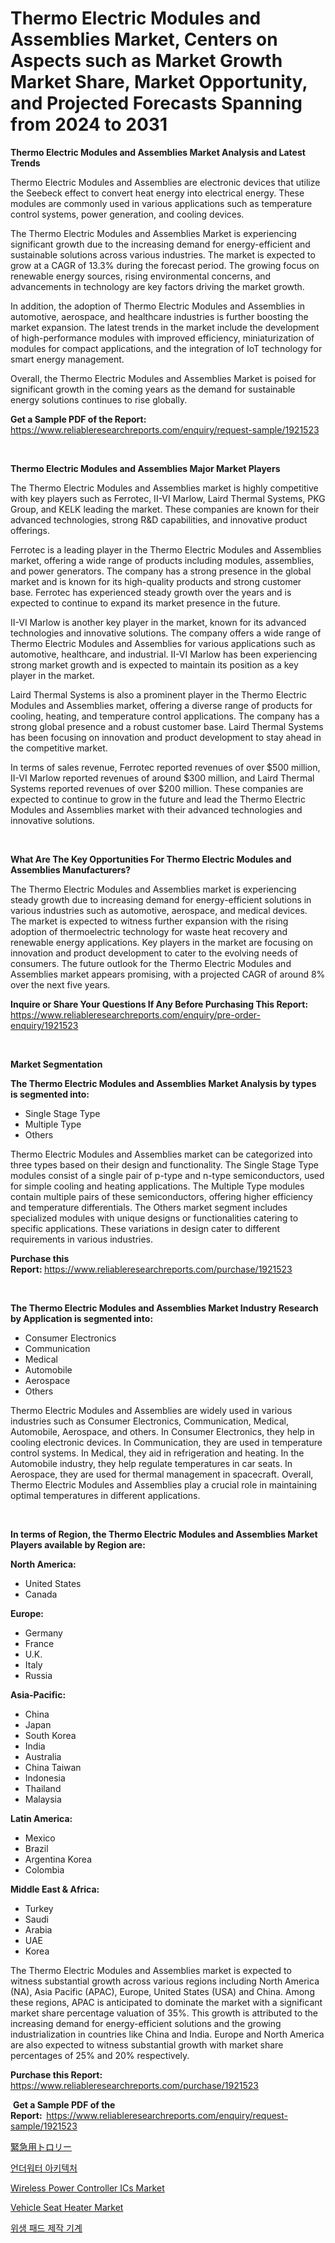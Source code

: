 <p><h1>Thermo Electric Modules and Assemblies Market, Centers on Aspects such as Market Growth Market Share, Market Opportunity, and Projected Forecasts Spanning from 2024 to 2031</h1></p><p><strong>Thermo Electric Modules and Assemblies Market Analysis and Latest Trends</strong></p>
<p><p>Thermo Electric Modules and Assemblies are electronic devices that utilize the Seebeck effect to convert heat energy into electrical energy. These modules are commonly used in various applications such as temperature control systems, power generation, and cooling devices.</p><p>The Thermo Electric Modules and Assemblies Market is experiencing significant growth due to the increasing demand for energy-efficient and sustainable solutions across various industries. The market is expected to grow at a CAGR of 13.3% during the forecast period. The growing focus on renewable energy sources, rising environmental concerns, and advancements in technology are key factors driving the market growth.</p><p>In addition, the adoption of Thermo Electric Modules and Assemblies in automotive, aerospace, and healthcare industries is further boosting the market expansion. The latest trends in the market include the development of high-performance modules with improved efficiency, miniaturization of modules for compact applications, and the integration of IoT technology for smart energy management.</p><p>Overall, the Thermo Electric Modules and Assemblies Market is poised for significant growth in the coming years as the demand for sustainable energy solutions continues to rise globally.</p></p>
<p><strong>Get a Sample PDF of the Report:&nbsp;</strong> <a href="https://www.reliableresearchreports.com/enquiry/request-sample/1921523">https://www.reliableresearchreports.com/enquiry/request-sample/1921523</a></p>
<p>&nbsp;</p>
<p><strong>Thermo Electric Modules and Assemblies Major Market Players</strong></p>
<p><p>The Thermo Electric Modules and Assemblies market is highly competitive with key players such as Ferrotec, II-VI Marlow, Laird Thermal Systems, PKG Group, and KELK leading the market. These companies are known for their advanced technologies, strong R&D capabilities, and innovative product offerings.</p><p>Ferrotec is a leading player in the Thermo Electric Modules and Assemblies market, offering a wide range of products including modules, assemblies, and power generators. The company has a strong presence in the global market and is known for its high-quality products and strong customer base. Ferrotec has experienced steady growth over the years and is expected to continue to expand its market presence in the future.</p><p>II-VI Marlow is another key player in the market, known for its advanced technologies and innovative solutions. The company offers a wide range of Thermo Electric Modules and Assemblies for various applications such as automotive, healthcare, and industrial. II-VI Marlow has been experiencing strong market growth and is expected to maintain its position as a key player in the market.</p><p>Laird Thermal Systems is also a prominent player in the Thermo Electric Modules and Assemblies market, offering a diverse range of products for cooling, heating, and temperature control applications. The company has a strong global presence and a robust customer base. Laird Thermal Systems has been focusing on innovation and product development to stay ahead in the competitive market.</p><p>In terms of sales revenue, Ferrotec reported revenues of over $500 million, II-VI Marlow reported revenues of around $300 million, and Laird Thermal Systems reported revenues of over $200 million. These companies are expected to continue to grow in the future and lead the Thermo Electric Modules and Assemblies market with their advanced technologies and innovative solutions.</p></p>
<p>&nbsp;</p>
<p><strong>What Are The Key Opportunities For Thermo Electric Modules and Assemblies Manufacturers?</strong></p>
<p><p>The Thermo Electric Modules and Assemblies market is experiencing steady growth due to increasing demand for energy-efficient solutions in various industries such as automotive, aerospace, and medical devices. The market is expected to witness further expansion with the rising adoption of thermoelectric technology for waste heat recovery and renewable energy applications. Key players in the market are focusing on innovation and product development to cater to the evolving needs of consumers. The future outlook for the Thermo Electric Modules and Assemblies market appears promising, with a projected CAGR of around 8% over the next five years.</p></p>
<p><strong>Inquire or Share Your Questions If Any Before Purchasing This Report:</strong> <a href="https://www.reliableresearchreports.com/enquiry/pre-order-enquiry/1921523">https://www.reliableresearchreports.com/enquiry/pre-order-enquiry/1921523</a></p>
<p>&nbsp;</p>
<p><strong>Market Segmentation</strong></p>
<p><strong>The Thermo Electric Modules and Assemblies Market Analysis by types is segmented into:</strong></p>
<p><ul><li>Single Stage Type</li><li>Multiple Type</li><li>Others</li></ul></p>
<p><p>Thermo Electric Modules and Assemblies market can be categorized into three types based on their design and functionality. The Single Stage Type modules consist of a single pair of p-type and n-type semiconductors, used for simple cooling and heating applications. The Multiple Type modules contain multiple pairs of these semiconductors, offering higher efficiency and temperature differentials. The Others market segment includes specialized modules with unique designs or functionalities catering to specific applications. These variations in design cater to different requirements in various industries.</p></p>
<p><strong>Purchase this Report:&nbsp;</strong><a href="https://www.reliableresearchreports.com/purchase/1921523">https://www.reliableresearchreports.com/purchase/1921523</a></p>
<p>&nbsp;</p>
<p><strong>The Thermo Electric Modules and Assemblies Market Industry Research by Application is segmented into:</strong></p>
<p><ul><li>Consumer Electronics</li><li>Communication</li><li>Medical</li><li>Automobile</li><li>Aerospace</li><li>Others</li></ul></p>
<p><p>Thermo Electric Modules and Assemblies are widely used in various industries such as Consumer Electronics, Communication, Medical, Automobile, Aerospace, and others. In Consumer Electronics, they help in cooling electronic devices. In Communication, they are used in temperature control systems. In Medical, they aid in refrigeration and heating. In the Automobile industry, they help regulate temperatures in car seats. In Aerospace, they are used for thermal management in spacecraft. Overall, Thermo Electric Modules and Assemblies play a crucial role in maintaining optimal temperatures in different applications.</p></p>
<p>&nbsp;</p>
<p><strong>In terms of Region, the Thermo Electric Modules and Assemblies Market Players available by Region are:</strong></p>
<p>
    <p> <strong> North America: </strong>
        <ul>
            <li>United States</li>
            <li>Canada</li>
        </ul>
        </p> 
    <p> <strong> Europe: </strong>
        <ul>
            <li>Germany</li>
            <li>France</li>
            <li>U.K.</li>
            <li>Italy</li>
            <li>Russia</li>
        </ul>
        </p> 
    <p> <strong> Asia-Pacific: </strong>
        <ul>
            <li>China</li>
            <li>Japan</li>
            <li>South Korea</li>
            <li>India</li>
            <li>Australia</li>
            <li>China Taiwan</li>
            <li>Indonesia</li>
            <li>Thailand</li>
            <li>Malaysia</li>
        </ul>
        </p> 
    <p> <strong> Latin America: </strong>
        <ul>
            <li>Mexico</li>
            <li>Brazil</li>
            <li>Argentina Korea</li>
            <li>Colombia</li>
        </ul>
        </p> 
    <p> <strong> Middle East & Africa: </strong>
        <ul>
            <li>Turkey</li>
            <li>Saudi</li>
            <li>Arabia</li>
            <li>UAE</li>
            <li>Korea</li>
        </ul>
    </p>
    </p>
<p><p>The Thermo Electric Modules and Assemblies market is expected to witness substantial growth across various regions including North America (NA), Asia Pacific (APAC), Europe, United States (USA) and China. Among these regions, APAC is anticipated to dominate the market with a significant market share percentage valuation of 35%. This growth is attributed to the increasing demand for energy-efficient solutions and the growing industrialization in countries like China and India. Europe and North America are also expected to witness substantial growth with market share percentages of 25% and 20% respectively.</p></p>
<p><strong>Purchase this Report: </strong><a href="https://www.reliableresearchreports.com/purchase/1921523">https://www.reliableresearchreports.com/purchase/1921523</a></p>
<p>&nbsp;<strong>Get a Sample PDF of the Report:&nbsp;&nbsp;</strong><a href="https://www.reliableresearchreports.com/enquiry/request-sample/1921523">https://www.reliableresearchreports.com/enquiry/request-sample/1921523</a></p>
<p><strong></strong></p>
<p><p><a href="https://github.com/adcxff01450218/Market-Research-Report-List-1/blob/main/300325114046.md">緊急用トロリー</a></p><p><a href="https://github.com/vsn7qpua81q/Market-Research-Report-List-1/blob/main/382134313088.md">언더워터 아키텍처</a></p><p><a href="https://github.com/jhcraigie/Market-Research-Report-List-2/blob/main/wireless-power-controller-ics-market.md">Wireless Power Controller ICs Market</a></p><p><a href="https://issuu.com/reportprime-2/docs/vehicle-seat-heater-market-size-2030.pptx">Vehicle Seat Heater Market</a></p><p><a href="https://github.com/trmesnao7959541/Market-Research-Report-List-1/blob/main/816966113087.md">위생 패드 제작 기계</a></p></p>